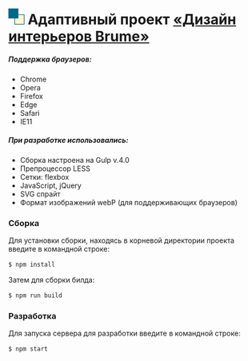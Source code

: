 # ![alt text](src/img/favicon.png) Адаптивный проект [«Дизайн интерьеров Brume»](https://galanovi.github.io/brume/brume.html)

##### Поддержка браузеров:
  - Chrome
  - Opera
  - Firefox
  - Edge
  - Safari
  - IE11
  
##### При разработке использовались:
  - Сборка настроена на Gulp v.4.0
  - Препроцессор LESS
  - Сетки: flexbox
  - JavaScript, jQuery
  - SVG спрайт
  - Формат изображений webP (для поддерживающих браузеров)

### Сборка
Для установки сборки, находясь в корневой директории проекта введите в командной строке:
```sh
$ npm install
```
Затем для сборки билда:
```sh
$ npm run build
```
### Разработка
Для запуска сервера для разработки введите в командной строке:
```sh
$ npm start
```
